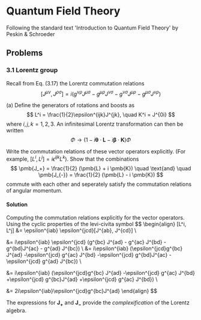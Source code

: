 # Quantum Field Theory

Following the standard text 'Introduction to Quantum Field Theory' by Peskin & Schroeder


## Problems

### 3.1 Lorentz group

Recall from Eq. (3.17) the Lorentz commutation relations
$$
  [ J^{\mu \nu}, J^{\rho \sigma}] = i(g^{\nu \rho} J^{\mu \sigma} - g^{\mu \rho} J^{\nu \sigma} - g^{\nu \sigma}J^{\mu \rho} - g^{\mu \sigma} J^{\nu \rho})
$$

(a) Define the generators of rotations and boosts as 
$$
  L^i = \frac{1}{2}\epsilon^{ijk}J^{jk}, \quad K^i = J^{0i}
$$
where $i, j, k = 1, 2, 3$. An infinitesimal Lorentz transformation can then be written
$$
  \Phi \rightarrow (1 - i \pmb{\theta}\cdot \pmb{L} - i \pmb{\beta} \cdot \pmb{K} ) \Phi
$$

Write the commutation relations of these vector operators explicitly. (For example, $[L^i, L^j] = i \epsilon^{ijk} L^k$). Show that the combinations
$$
  \pmb{J_+} = \frac{1}{2} (\pmb{L} + i \pmb{K}) \quad \text{and} \quad  \pmb{J_{-}} = \frac{1}{2} (\pmb{L} - i \pmb{K})
$$
commute with each other and seperately satisfy the commutation relations of angular momentum.


#### Solution

 Computing the commutation relations explicitly for the vector operators. Using the cyclic properties of the levi-civita symbol
$$
\begin{align}
  [L^i, L^j] 
  &= \epsilon^{iab} \epsilon^{jcd}[J^{ab}, J^{cd}]  \\

  &= i\epsilon^{iab} \epsilon^{jcd} (g^{bc} J^{ad} - g^{ac} J^{bd} - g^{bd}J^{ac} - g^{ad} J^{bc}) \\
  &= i\epsilon^{iab}  (\epsilon^{jcd}g^{bc} J^{ad} -\epsilon^{jcd} g^{ac} J^{bd} -\epsilon^{jcd} g^{bd}J^{ac} -\epsilon^{jcd} g^{ad} J^{bc}) \\

  &= i\epsilon^{iab}  (\epsilon^{jcd}g^{bc} J^{ad} -\epsilon^{jcd} g^{ac} J^{bd} +\epsilon^{jcd} g^{bc}J^{ad} +\epsilon^{jcd} g^{ac} J^{bd}) \\

  &= 2i\epsilon^{iab}\epsilon^{jcd}g^{bc}J^{ad}
\end{align}
$$

The expressions for $\pmb{J_+}$ and $\pmb{J_-}$ provide the _complexification_ of the Lorentz algebra.



